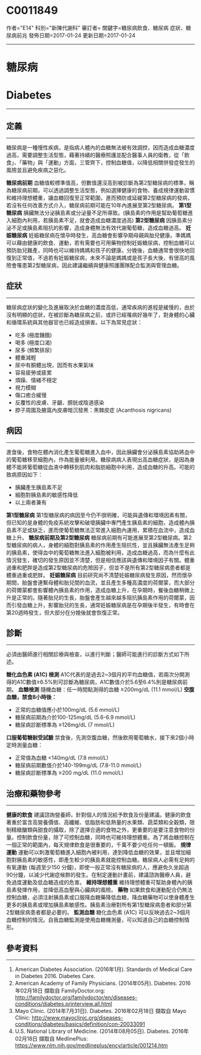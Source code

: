 # C0011849
作者="E14"
科別="新陳代謝科"
審訂者=
關鍵字=糖尿病飲食、糖尿病 症狀、糖尿病前兆
發佈日期=2017-01-24
更新日期=2017-01-24

----------
# 糖尿病
# Diabetes
----------
## 定義
----------

糖尿病是一種慢性疾病，是指病人體內的血糖無法被有效調控，因而造成血糖濃度過高，需要調整生活型態，藉著持續的醫療照護並配合醫事人員的衛教，從「飲食」、「藥物」與「運動」方面，三管齊下，控制血糖值，以降低相關併發症發生的風險並且避免疾病之惡化。

**糖尿病前期**
血糖值較標準值高，但數值還沒高到被診斷為第2型糖尿病的標準，稱為糖尿病前期，可以透過調整生活型態，例如選擇健康的食物、養成規律運動習慣和維持理想體重，讓血糖回復至正常範圍，進而預防或延緩第2型糖尿病的發病，若沒有任何改善方式介入，糖尿病前期可能在10年內進展至第2型糖尿病。
**第1型糖尿病**
胰臟無法分泌胰島素或分泌量不足所導致。(胰島素的作用是幫助葡萄糖進入細胞內利用，若胰島素不足，就會造成血糖濃度過高)
**第2型糖尿病**
因胰島素分泌不足或胰島素阻抗的影響，造成身體無法有效代謝葡萄糖，造成血糖過高。 
**妊娠糖尿病**
妊娠糖尿病在懷孕時發生，高血糖會影響孕期母親與胎兒健康。準媽媽可以藉由健康的飲食、運動，若有需要也可用藥物控制妊娠糖尿病，控制血糖可以預防胎兒難產，同時也可以維持媽媽和孩子的健康。分娩後，血糖通常會很快地回復到正常值，不過若有妊娠糖尿病，未來不論是媽媽或是孩子長大後，有很高的風險會罹患第2型糖尿病，因此建議繼續與健康照護團隊配合監測與管理血糖。

## 症狀
----------

糖尿病症狀的變化及進展取決於血糖的濃度高低，通常疾病的進程是緩慢的，由於沒有明顯的症狀，在被診斷為糖尿病之前，或許已經罹病好幾年了，對身體的心臟和循環系統與其他器官也已經造成損害。以下為常見症狀：

- 吃多 (極度饑餓) 
- 喝多 (極度口渴) 
- 尿多 (頻繁排尿) 
- 體重減輕
- 尿中有酮體出現，因而有水果氣味
- 容易疲勞或疲累
- 煩躁、情緒不穩定
- 視力模糊
- 傷口癒合緩慢
- 反覆性的皮膚、牙齦、膀胱或陰道感染
- 脖子周圍及腋窩內皮膚暗沉發黑：黑棘皮症 (Acanthosis nigricans) 
## 病因
----------

進食後，食物在體內消化產生葡萄糖進入血中，因此胰臟會分泌胰島素協助將血中的葡萄糖移至細胞內，作為能量被利用。糖尿病病人表現出高血糖症狀，是因為身體不能將葡萄糖從血液中轉移到肌肉和脂肪細胞中利用，造成血糖的升高。可能的致病原因如下：

- 胰臟產生胰島素不足
- 細胞對胰島素的敏感性降低
- 以上兩者兼有

**第1型糖尿病**
第1型糖尿病的病因至今仍不很明確，可能與遺傳和環境因素有關，但已知的是身體的免疫系統攻擊和破壞胰臟中專門產生胰島素的細胞，造成體內胰島素不足或缺乏，進而使葡萄糖無法正常進入細胞內運用，累積在血流中，造成血糖上升。 
**糖尿病前期及第2型糖尿病**
糖尿病前期有可能進展至第2型糖尿病。第2型糖尿病的病人，身體的細胞對胰島素的作用產生阻抗性，並且胰臟無法產生足夠的胰島素，使得血中的葡萄糖無法進入細胞被利用，造成血糖過高，而為什麼有此情況發生，確切的發生原因並不清楚，但是相信應該與遺傳和環境因子有關。體重過重和肥胖是造成第2型糖尿病的危險因子，但並不是所有第2型糖尿病患者都是體重過重或肥胖。 
**妊娠糖尿病**
目前研究尚不清楚妊娠糖尿病發生原因，然而懷孕期間，胎盤會連繫母體和胎兒間的血流，並且產生多種高濃度的荷爾蒙，而大部分的荷爾蒙都會影響體內胰島素的作用，造成血糖上升，在孕期時，餐後血糖稍微上升是正常的。隨著胎兒的生長，胎盤會產生越來越多阻抗胰島素作用的荷爾蒙，因而引發血糖上升，影響胎兒的生長，通常妊娠糖尿病是在孕期後半發生，有時會在第20週時發生，但大部分在分娩後就會恢復正常。

## 診斷
----------

必須由醫師進行相關診療與檢查，以進行判斷；醫師可能進行的診斷方式如下所述。

**糖化血色素 (A1C) 檢測**
A1C代表的是過去2~3個月的平均血糖值，若兩次分開測得的A1C數值≥6.5%則可診斷為糖尿病，A1C數值介於5.6至6.4%則是糖尿病前期。 
**血糖檢測**
隨機血糖：任一時間點測得的血糖 ≥200mg/dL (11.1 mmol/L)
**空腹血糖，禁食8小時後：**

- 正常的血糖值應小於100mg/dL (5.6 mmol/L)
- 糖尿病前期為介於100-125mg/dL (5.6-6.9 mmol/L)
- 糖尿病診斷標準為 ≥126mg/dL (7 mmol/L) 

**口服葡萄糖耐受試驗**
禁食後，先測空腹血糖，然後飲用葡萄糖水，接下來2個小時定時測量血糖：

- 正常值為血糖 <140mg/dL (7.8 mmol/L)
- 糖尿病前期數值介於140-199mg/dL (7.8-11.0 mmol/L)
- 糖尿病診斷標準為 ≥200 mg/dL (11.0 mmol/L)
## 治療和藥物參考
----------

**健康的飲食**
建議諮詢營養師，針對個人的情況給予飲食及份量建議。健康的飲食著重於富含高營養價值、高纖維、低脂肪和低熱量的水果類、蔬菜類和全穀類，限制精緻醣類與甜食的攝取，除了選擇合適的食物之外，更重要的是要注意食物的份量。控制飲食份量，除了可控制血糖，同時也可維持理想體重。為了將血糖控制在一個正常的範圍內，每天規律飲食是很重要的，千萬不要少吃任何一頓飯。
**規律運動**
運動可以刺激葡萄糖進入細胞內被利用，達到降低血糖的效果，並且增加細胞對胰島素的敏感性，即產生較少的胰島素就能控制血糖。糖尿病人必需有足夠的有氧運動 (每週至少150 分鐘)，即使一般正常沒有糖尿病的人，應避免久坐超過90分鐘，以減少代謝症候群的發生。在制定運動計畫前，建議諮詢醫療人員，避免過度運動及低血糖造成的危害。 
**維持理想體重**
維持理想體重可幫助身體內的胰島素發揮作用，並降低高血壓與心臟病的風險。
**藥物**
如果飲食和運動配合仍無法控制血糖，必須注射胰島素或口服降血糖藥降低血糖，降血糖藥物可以使身體產生更多的胰島素或增加胰島素敏感性。胰島素治療對所有第1型糖尿病患者和部分第2型糖尿病患者都是必要的。
**監測血糖**
糖化血色素 (A1C) 可以反映過去2~3個月血糖控制的情況。自我血糖監測是使用血糖機測量，可以知道自己的血糖控制情形。

## 參考資料
----------
1. American Diabetes Association. (2016年1月). Standards of Medical Care in Diabetes 2016. Diabetes Care.
2. American Academy of Family Physicians. (2014年05月). Diabetes. 2016年02月18日 擷取自 FamilyDoctor.org: 
  http://familydoctor.org/familydoctor/en/diseases-conditions/diabetes.printerview.all.html
3. Mayo Clinic. (2014年7月31日). Diabetes. 2016年02月18日 擷取自 Mayo Clinic: 
  http://www.mayoclinic.org/diseases-conditions/diabetes/basics/definition/con-20033091
4. U.S. National Library of Medicine. (2014年08月05日). Diabetes. 2016年02月18日 擷取自 MedlinePlus: 
  https://www.nlm.nih.gov/medlineplus/ency/article/001214.htm

